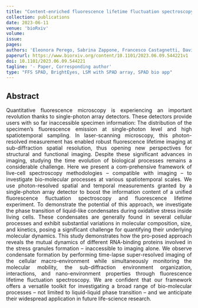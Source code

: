 ```yaml
---
title: "Content-enriched fluorescence lifetime fluctuation spectroscopy to study bio-molecular condensate formation"
collection: publications
date: 2023-06-11
venue: 'bioRxiv'
volume: 
issue:
pages:  
authors: 'Eleonora Perego, Sabrina Zappone, Francesco Castagnetti, Davide Mariani, Erika Vitiello, Jakob Rupert, Elsa Zacco, Gian Gaetano Tartaglia, Irene Bozzoni, Eli Slenders, Giuseppe Vicidomini'
paperurl: https://www.biorxiv.org/content/10.1101/2023.06.09.544221v1
doi: 10.1101/2023.06.09.544221
tagline: '- Paper, Corresponding author'
type: "FFS SPAD, BrightEyes, LSM with SPAD array, SPAD bio app"
---
```


<h2> Abstract </h2>
<p align= "justify">
Quantitative fluorescence microscopy is experiencing an important revolution thanks to single-photon array detectors. These detectors provide users with so far inaccessible specimen information: The distribution of the specimen’s fluorescence emission at single-photon level and high spatiotemporal sampling. In laser-scanning microscopy, this photon-resolved measurement has enabled robust fluorescence lifetime imaging at sub-diffraction spatial resolution, thus opening new perspectives for structural and functional imaging. Despite these significant advances in imaging, studying the time evolution of biological processes remains a considerable challenge. Here we present a com-prehensive framework of live-cell spectroscopy methodologies – compatible with imaging – to investigate bio-molecular processes at various spatiotemporal scales. We use photon-resolved spatial and temporal measurements granted by a single-photon array detector to boost the information content of a unified fluorescence fluctuation spectroscopy and fluorescence lifetime experiment. To demonstrate the potential of this approach, we investigate the phase transition of liquid-like condensates during oxidative stress inside living cells. These condensates are generally found in several cellular processes and exhibit substantial variations in molecular composition, size, and kinetics, posing a significant challenge for quantifying their underlying molecular dynamics. This study demonstrates how the pro-posed approach reveals the mutual dynamics of different RNA-binding proteins involved in the stress granules formation – inaccessible to imaging alone. We observe condensate formation by performing time-lapse super-resolved imaging of the cellular macro-environment while simultaneously monitoring the molecular mobility, the sub-diffraction environment organization, interactions, and nano-environment properties through fluorescence lifetime fluctuation spectroscopy. We are confident that our framework offers a versatile toolkit for investigating a broad range of bio-molecular processes – not limited to liquid-liquid phase transition – and we anticipate their widespread application in future life-science research.

